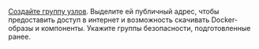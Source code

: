 [Создайте группу узлов](../../managed-kubernetes/operations/node-group/node-group-create.md). Выделите ей публичный адрес, чтобы предоставить доступ в интернет и возможность скачивать Docker-образы и компоненты. Укажите группы безопасности, подготовленные ранее.
